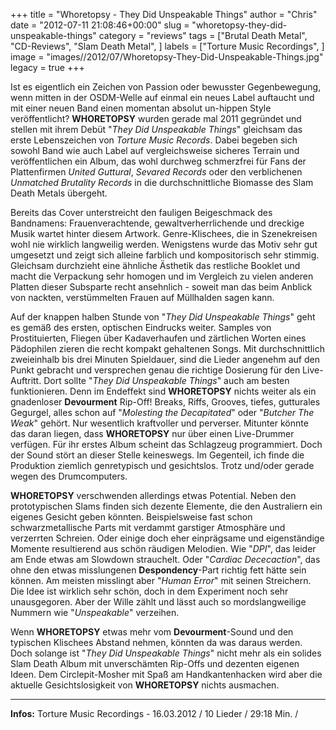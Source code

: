 +++
title = "Whoretopsy - They Did Unspeakable Things"
author = "Chris"
date = "2012-07-11 21:08:46+00:00"
slug = "whoretopsy-they-did-unspeakable-things"
category = "reviews"
tags = ["Brutal Death Metal", "CD-Reviews", "Slam Death Metal", ]
labels = ["Torture Music Recordings", ]
image = "images//2012/07/Whoretopsy-They-Did-Unspeakable-Things.jpg"
legacy = true
+++

Ist es eigentlich ein Zeichen von Passion oder bewusster Gegenbewegung, wenn mitten in der OSDM-Welle auf einmal ein neues Label auftaucht und mit einer neuen Band einen momentan absolut un-hippen Style veröffentlicht? **WHORETOPSY** wurden gerade mal 2011 gegründet und stellen mit ihrem Debüt "_They Did Unspeakable Things_" gleichsam das erste Lebenszeichen von _Torture Music Records_. Dabei begeben sich sowohl Band wie auch Label auf vergleichsweise sicheres Terrain und veröffentlichen ein Album, das wohl durchweg schmerzfrei für Fans der Plattenfirmen _United Guttural_, _Sevared Records_ oder den verblichenen _Unmatched Brutality Records_ in die durchschnittliche Biomasse des Slam Death Metals übergeht.

Bereits das Cover unterstreicht den fauligen Beigeschmack des Bandnamens: Frauenverachtende, gewaltverherrlichende und dreckige Musik wartet hinter diesem Artwork. Genre-Klischees, die in Szenekreisen wohl nie wirklich langweilig werden. Wenigstens wurde das Motiv sehr gut umgesetzt und zeigt sich alleine farblich und kompositorisch sehr stimmig. Gleichsam durchzieht eine ähnliche Ästhetik das restliche Booklet und macht die Verpackung sehr homogen und im Vergleich zu vielen anderen Platten dieser Subsparte recht ansehnlich - soweit man das beim Anblick von nackten, verstümmelten Frauen auf Müllhalden sagen kann.

Auf der knappen halben Stunde von "_They Did Unspeakable Things_" geht es gemäß des ersten, optischen Eindrucks weiter. Samples von Prostituierten, Fliegen über Kadaverhaufen und zärtlichen Worten eines Pädophilen zieren die recht kompakt gehaltenen Songs. Mit durchschnittlich zweieinhalb bis drei Minuten Spieldauer, sind die Lieder angenehm auf den Punkt gebracht und versprechen genau die richtige Dosierung für den Live-Auftritt. Dort sollte "_They Did Unspeakable Things_" auch am besten funktionieren. Denn im Endeffekt sind **WHORETOPSY** nichts weiter als ein gnadenloser **Devourment** Rip-Off! Breaks, Riffs, Grooves, tiefes, gutturales Gegurgel, alles schon auf "_Molesting the Decapitated_" oder "_Butcher The Weak_" gehört. Nur wesentlich kraftvoller und perverser.
Mitunter könnte das daran liegen, dass **WHORETOPSY** nur über einen Live-Drummer verfügen. Für ihr erstes Album scheint das Schlagzeug programmiert. Doch der Sound stört an dieser Stelle keineswegs. Im Gegenteil, ich finde die Produktion ziemlich genretypisch und gesichtslos. Trotz und/oder gerade wegen des Drumcomputers.

**WHORETOPSY** verschwenden allerdings etwas Potential. Neben den prototypischen Slams finden sich dezente Elemente, die den Australiern ein eigenes Gesicht geben könnten. Beispielsweise fast schon schwarzmetallische Parts mit verdammt garstiger Atmosphäre und verzerrten Schreien. Oder einige doch eher einprägsame und eigenständige Momente resultierend aus schön räudigen Melodien. Wie "_DPI_", das leider am Ende etwas am Slowdown strauchelt. Oder "_Cardiac Dececaction_", das ohne den etwas misslungenen **Despondency**-Part richtig fett hätte sein können. Am meisten misslingt aber "_Human Error_" mit seinen Streichern. Die Idee ist wirklich sehr schön, doch in dem Experiment noch sehr unausgegoren. Aber der Wille zählt und lässt auch so mordslangweilige Nummern wie "_Unspeakable_" verzeihen.

Wenn **WHORETOPSY** etwas mehr vom **Devourment**-Sound und den typischen Klischees Abstand nehmen, könnten da was daraus werden. Doch solange ist "_They Did Unspeakable Things_" nicht mehr als ein solides Slam Death Album mit unverschämten Rip-Offs und dezenten eigenen Ideen. Dem Circlepit-Mosher mit Spaß am Handkantenhacken wird aber die aktuelle Gesichtslosigkeit von **WHORETOPSY** nichts ausmachen.



---
**Infos:**
Torture Music Recordings - 16.03.2012 / 
10 Lieder / 29:18 Min. / 
